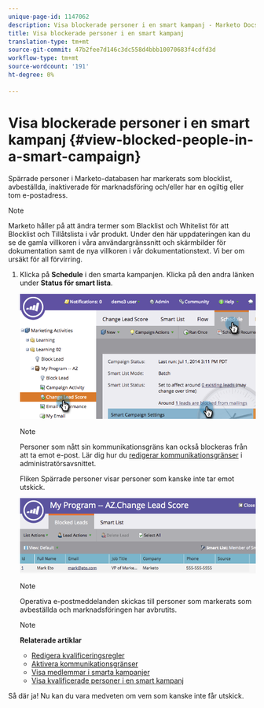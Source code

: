 ```yaml
---
unique-page-id: 1147062
description: Visa blockerade personer i en smart kampanj - Marketo Docs - Produktdokumentation
title: Visa blockerade personer i en smart kampanj
translation-type: tm+mt
source-git-commit: 47b2fee7d146c3dc558d4bbb10070683f4cdfd3d
workflow-type: tm+mt
source-wordcount: '191'
ht-degree: 0%

---
```



# Visa blockerade personer i en smart kampanj {#view-blocked-people-in-a-smart-campaign}

Spärrade personer i Marketo-databasen har markerats som blocklist, avbeställda, inaktiverade för marknadsföring och/eller har en ogiltig eller tom e-postadress.

>[!NOTE]
>
>Marketo håller på att ändra termer som Blacklist och Whitelist för att Blocklist och Tillåtslista i vår produkt. Under den här uppdateringen kan du se de gamla villkoren i våra användargränssnitt och skärmbilder för dokumentation samt de nya villkoren i vår dokumentationstext. Vi ber om ursäkt för all förvirring.

1. Klicka på **Schedule** i den smarta kampanjen. Klicka på den andra länken under **Status för smart lista**.

   ![](assets/image2014-9-22-16-3a47-3a38.png)

   >[!NOTE]
   >
   >Personer som nått sin kommunikationsgräns kan också blockeras från att ta emot e-post. Lär dig hur du [redigerar kommunikationsgränser](../../../../product-docs/administration/email-setup/enable-communication-limits.md) i administratörsavsnittet.

   Fliken Spärrade personer visar personer som kanske inte tar emot utskick.

   ![](assets/image2014-9-22-16-3a48-3a11.png)

   >[!NOTE]
   >
   >Operativa e-postmeddelanden skickas till personer som markerats som avbeställda och marknadsföringen har avbrutits.

   >[!NOTE]
   >
   >**Relaterade artiklar**
   >
   >    
   >    
   >    * [Redigera kvalificeringsregler](../../../../product-docs/core-marketo-concepts/smart-campaigns/using-smart-campaigns/edit-qualification-rules-in-a-smart-campaign.md)
   >    * [Aktivera kommunikationsgränser](../../../../product-docs/administration/email-setup/enable-communication-limits.md)
   >    * [Visa medlemmar i smarta kampanjer](view-smart-campaign-members.md)
   >    * [Visa kvalificerade personer i en smart kampanj](view-qualified-people-in-a-smart-campaign.md)


Så där ja! Nu kan du vara medveten om vem som kanske inte får utskick.